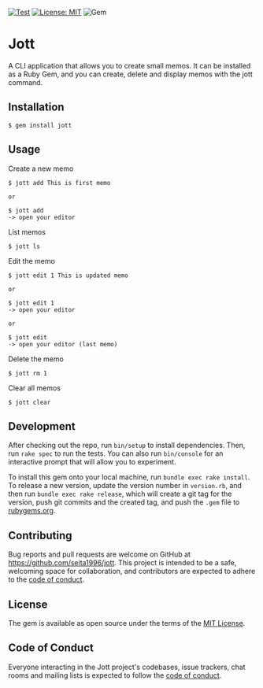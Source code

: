 [![Test](https://github.com/seita1996/jott/actions/workflows/test.yml/badge.svg)](https://github.com/seita1996/jott/actions/workflows/test.yml)
[![License: MIT](https://img.shields.io/badge/License-MIT-yellow.svg)](https://opensource.org/licenses/MIT)
![Gem](https://img.shields.io/gem/dt/jott?color=orange)

# Jott

A CLI application that allows you to create small memos.
It can be installed as a Ruby Gem, and you can create, delete and display memos with the jott command.

## Installation

```
$ gem install jott
```

## Usage

Create a new memo

```
$ jott add This is first memo

or

$ jott add
-> open your editor
```

List memos

```
$ jott ls
```

Edit the memo

```
$ jott edit 1 This is updated memo

or

$ jott edit 1
-> open your editor

or

$ jott edit
-> open your editor (last memo)
```

Delete the memo

```
$ jott rm 1
```

Clear all memos

```
$ jott clear
```

## Development

After checking out the repo, run `bin/setup` to install dependencies. Then, run `rake spec` to run the tests. You can also run `bin/console` for an interactive prompt that will allow you to experiment.

To install this gem onto your local machine, run `bundle exec rake install`. To release a new version, update the version number in `version.rb`, and then run `bundle exec rake release`, which will create a git tag for the version, push git commits and the created tag, and push the `.gem` file to [rubygems.org](https://rubygems.org).

## Contributing

Bug reports and pull requests are welcome on GitHub at https://github.com/seita1996/jott. This project is intended to be a safe, welcoming space for collaboration, and contributors are expected to adhere to the [code of conduct](https://github.com/seita1996/jott/blob/master/CODE_OF_CONDUCT.md).

## License

The gem is available as open source under the terms of the [MIT License](https://opensource.org/licenses/MIT).

## Code of Conduct

Everyone interacting in the Jott project's codebases, issue trackers, chat rooms and mailing lists is expected to follow the [code of conduct](https://github.com/seita1996/jott/blob/master/CODE_OF_CONDUCT.md).

